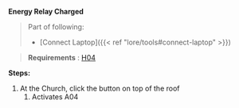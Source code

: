**Energy Relay Charged**

>Part of following:
>
>- [Connect Laptop]({{< ref "lore/tools#connect-laptop" >}})

>**Requirements** : [H04](#h04)

**Steps:**

1. At the Church, click the button on top of the roof
	1. Activates A04
